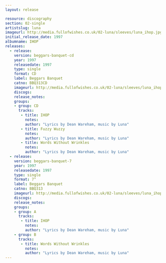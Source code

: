 ```yaml
---
layout: release

resource: discography
section: 02-single
artistslug: luna
imageurl: http://media.fullofwishes.co.uk/02-luna/sleeves/luna_ihop.jpg
initial_release_date: 1997
albumname: IHOP
releases:
  - release: 
    version: beggars-banquet-cd
    year: 1997
    releasedate: 1997
    type: single
    format: CD
    label: Beggars Banquet
    catno: BBQ313CD
    imageurl: http://media.fullofwishes.co.uk/02-luna/sleeves/luna_ihop.jpg
    discogs: 
    release_notes: 
    groups:
    - group: CD
      tracks:
       - title: IHOP
         notes: 
         author: "Lyrics by Dean Wareham, music by Luna"
       - title: Fuzzy Wuzzy
         notes: 
         author: "Lyrics by Dean Wareham, music by Luna"
       - title: Words Without Wrinkles
         notes: 
         author: "Lyrics by Dean Wareham, music by Luna"
  - release: 
    version: beggars-banquet-7
    year: 1997
    releasedate: 1997
    type: single
    format: 7"
    label: Beggars Banquet
    catno: BBQ313
    imageurl: http://media.fullofwishes.co.uk/02-luna/sleeves/luna_ihop.jpg
    discogs: 
    release_notes: 
    groups:
    - group: A
      tracks:
       - title: IHOP
         notes: 
         author: "Lyrics by Dean Wareham, music by Luna"
    - group: B
      tracks:
       - title: Words Without Wrinkles
         notes: 
         author: "Lyrics by Dean Wareham, music by Luna"
---
```

